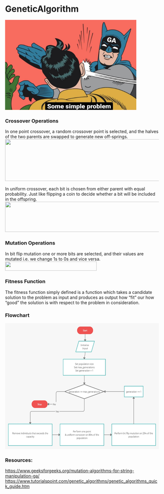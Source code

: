 # GeneticAlgorithm
<img src="/ImageEncryption/images/meme.jpeg" width="430" height="295"><br>

### Crossover Operations
In one point crossover, a random crossover point is selected, and the halves of the two parents are swapped to generate new off-springs.<br>
<img src="https://www.tutorialspoint.com/genetic_algorithms/images/one_point_crossover.jpg" width="600" height="137"><br>

In uniform crossover, each bit is chosen from either parent with equal probability. Just like flipping a coin to decide whether a bit will be included in the offspring.<br>
<img src="https://www.tutorialspoint.com/genetic_algorithms/images/uniform_crossover.jpg" width="600" height="99"><br>

### Mutation Operations
In bit flip mutation one or more bits are selected, and their values are mutated i.e. we change 1s to 0s and vice versa.<br>
<img src="https://media.geeksforgeeks.org/wp-content/uploads/Capture1-22-300x30.png" width="300" height="30"><br>

### Fitness Function
The fitness function simply defined is a function which takes a candidate solution to the problem as input and produces as output how “fit” our how “good” the solution is with respect to the problem in consideration.

### Flowchart
<img src="/ImageEncryption/images/flowchart.jpeg" width="630" height="413"><br>
### Resources:
https://www.geeksforgeeks.org/mutation-algorithms-for-string-manipulation-ga/
https://www.tutorialspoint.com/genetic_algorithms/genetic_algorithms_quick_guide.htm
